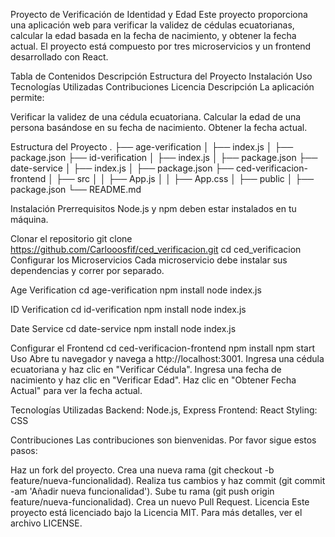 Proyecto de Verificación de Identidad y Edad
Este proyecto proporciona una aplicación web para verificar la validez de cédulas ecuatorianas, calcular la edad basada en la fecha de nacimiento, y obtener la fecha actual. El proyecto está compuesto por tres microservicios y un frontend desarrollado con React.

Tabla de Contenidos
Descripción
Estructura del Proyecto
Instalación
Uso
Tecnologías Utilizadas
Contribuciones
Licencia
Descripción
La aplicación permite:

Verificar la validez de una cédula ecuatoriana.
Calcular la edad de una persona basándose en su fecha de nacimiento.
Obtener la fecha actual.

Estructura del Proyecto
.
├── age-verification
│   ├── index.js
│   ├── package.json
├── id-verification
│   ├── index.js
│   ├── package.json
├── date-service
│   ├── index.js
│   ├── package.json
├── ced-verificacion-frontend
│   ├── src
│   │   ├── App.js
│   │   ├── App.css
│   ├── public
│   ├── package.json
└── README.md

Instalación
Prerrequisitos
Node.js y npm deben estar instalados en tu máquina.

Clonar el repositorio
git clone https://github.com/Carlooosfif/ced_verificacion.git
cd ced_verificacion
Configurar los Microservicios
Cada microservicio debe instalar sus dependencias y correr por separado.

Age Verification
cd age-verification
npm install
node index.js

ID Verification
cd id-verification
npm install
node index.js

Date Service
cd date-service
npm install
node index.js

Configurar el Frontend
cd ced-verificacion-frontend
npm install
npm start
Uso
Abre tu navegador y navega a http://localhost:3001.
Ingresa una cédula ecuatoriana y haz clic en "Verificar Cédula".
Ingresa una fecha de nacimiento y haz clic en "Verificar Edad".
Haz clic en "Obtener Fecha Actual" para ver la fecha actual.

Tecnologías Utilizadas
Backend: Node.js, Express
Frontend: React
Styling: CSS

Contribuciones
Las contribuciones son bienvenidas. Por favor sigue estos pasos:

Haz un fork del proyecto.
Crea una nueva rama (git checkout -b feature/nueva-funcionalidad).
Realiza tus cambios y haz commit (git commit -am 'Añadir nueva funcionalidad').
Sube tu rama (git push origin feature/nueva-funcionalidad).
Crea un nuevo Pull Request.
Licencia
Este proyecto está licenciado bajo la Licencia MIT. Para más detalles, ver el archivo LICENSE.